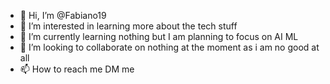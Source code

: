 - 👋 Hi, I’m @Fabiano19
- 👀 I’m interested in learning more about the tech stuff
- 🌱 I’m currently learning nothing but I am planning to focus on AI ML
- 💞️ I’m looking to collaborate on nothing at the moment as i am no good at all
- 📫 How to reach me DM me

<!---
Fabiano19/Fabiano19 is a ✨ special ✨ repository because its `README.md` (this file) appears on your GitHub profile.
You can click the Preview link to take a look at your changes.
--->
